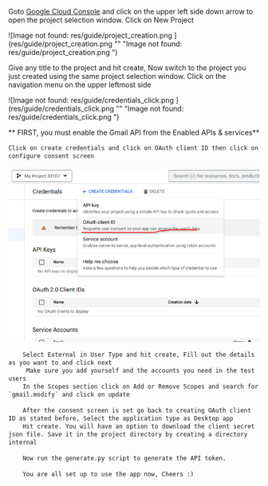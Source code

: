 Goto [Google Cloud Console](https://console.cloud.google.com/) and click on the upper left side down arrow to open the project selection window.
Click on New Project

![Image not found: res/guide/project_creation.png ](res/guide/project_creation.png "" "Image not found: res/guide/project_creation.png ")

Give any title to the project and hit create, Now switch to the project you just created using the same project selection window.
Click on the navigation menu on the upper leftmost side

![Image not found: res/guide/credentials_click.png ](res/guide/credentials_click.png "" "Image not found: res/guide/credentials_click.png ")


**    FIRST, you must enable the Gmail API from the Enabled APIs & services**

    Click on create credentials and click on OAuth client ID then click on configure consent screen

![Image not found: res/guide/create_credentials.png](res/guide/create_credentials.png "Image not found: res/guide/create_credentials.png")

        Select External in User Type and hit create, Fill out the details as you want to and click next
         Make sure you add yourself and the accounts you need in the test users
        In the Scopes section click on Add or Remove Scopes and search for `gmail.modify` and click on update
        
        After the consent screen is set go back to creating OAuth client ID as stated before, Select the application type as Desktop app
        Hit create. You will have an option to download the client secret json file. Save it in the project directory by creating a directory internal
        
        Now run the generate.py script to generate the API token. 
        
        You are all set up to use the app now, Cheers :)